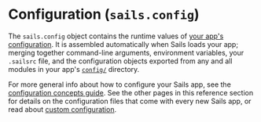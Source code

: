 # Configuration (`sails.config`)

The `sails.config` object contains the runtime values of [your app's configuration](https://sailsjs.com/documentation/concepts/configuration). It is assembled automatically when Sails loads your app; merging together command-line arguments, environment variables, your `.sailsrc` file, and the configuration objects exported from any and all modules in your app's [`config/`](https://sailsjs.com/documentation/anatomy/myApp/config) directory.

For more general info about how to configure your Sails app, see the [configuration concepts guide](https://sailsjs.com/documentation/concepts/configuration).  See the other pages in this reference section for details on the configuration files that come with every new Sails app, or read about [custom configuration](https://sailsjs.com/documentation/reference/configuration/sails-config-custom).

<docmeta name="displayName" value="Configuration">
